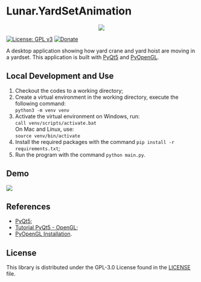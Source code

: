 # Lunar.YardSetAnimation

<div align="center">
    <img src="https://gclstorage.blob.core.windows.net/images/Lunar.YardSetAnimation-banner.png" />
</div>

[![License: GPL v3](https://img.shields.io/badge/License-GPLv3-blue.svg)](https://www.gnu.org/licenses/gpl-3.0)
[![Donate](https://img.shields.io/badge/$-donate-ff69b4.svg)](https://www.buymeacoffee.com/chunlin)

A desktop application showing how yard crane and yard hoist are moving in a yardset. This application is built with [PyQt5](https://build-system.fman.io/pyqt5-tutorial) and [PyOpenGL](http://pyopengl.sourceforge.net/index.html).

## Local Development and Use ##
1. Checkout the codes to a working directory;
2. Create a virtual environment in the working directory, execute the following command: \
   `python3 -m venv venv`
3. Activate the virtual environment on Windows, run: \
   `call venv/scripts/activate.bat` \
   On Mac and Linux, use: \
   `source venv/bin/activate`
4. Install the required packages with the command `pip install -r requirements.txt`;
5. Run the program with the command `python main.py`.

## Demo ##

<img src="https://gclstorage.blob.core.windows.net/images/Lunar.YardSetAnimation-screenshot3.gif" />

## References ##
- [PyQt5](https://pypi.org/project/PyQt5/);
- [Tutorial PyQt5 - OpenGL](https://www.youtube.com/watch?v=BMIHU54PsaE);
- [PyOpenGL Installation](http://pyopengl.sourceforge.net/documentation/installation.html).

## License ##

This library is distributed under the GPL-3.0 License found in the [LICENSE](./LICENSE) file.
